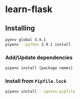 # learn-flask

## Installing

```bash
pyenv global 3.9.1
pipenv --python 3.9.1 install
```

### Add/Update dependencies

```bash
pipenv install [package names]
```

### Install from `Pipfile.lock`

```bash
pipenv install --ignore-pipfile
```